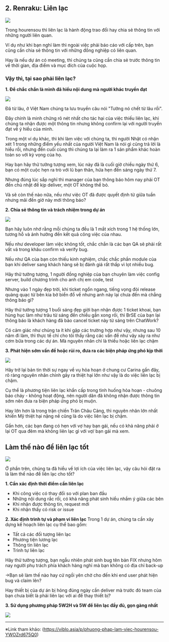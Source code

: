 ## 2. Renraku: Liên lạc

![](https://images.viblo.asia/dc072dfb-4e1c-46c8-a1d0-dfd64f12b30f.jpg)

Trong hourensou thì liên lạc là hành động trao đổi hay chia sẻ thông tin với những người liên quan.

Ví dụ như khi bạn nghỉ làm thì ngoài việc phải báo cáo với cấp trên, bạn cũng cần chia sẻ thông tin với những đồng nghiệp có liên quan.

Hay là nếu dự án có meeting, thì chúng ta cũng cần chia sẻ trước thông tin về thời gian, địa điểm và mục đích của cuộc họp.


### Vậy thì, tại sao phải liên lạc?
**1. Để chắc chắn là mình đã hiểu nội dung mà người khác truyền đạt**

![](https://images.viblo.asia/7a1e8818-c2dd-4345-b6cd-75d2bf66eb8e.jpg)

Đã từ lâu, ở Việt Nam chúng ta lưu truyền câu nói "Tưởng nó chết từ lâu rồi".

Đây chính là minh chứng rõ nét nhất cho tác hại của việc thiếu liên lạc, khi chúng ta nhận được một thông tin nhưng không confirm lại với người truyền đạt về ý hiểu của mình.

Trong một ví dụ khác, thì khi làm việc với chúng ta, thì người Nhật có nhận xét 1 trong những điểm yếu nhất của người Việt Nam là nói gì cũng trả lời là hiểu rồi, 
nhưng đến cuối cùng thì chúng ta lại làm ra 1 sản phẩm khác hoàn toàn so với kỳ vọng của họ.


Hay bạn hãy thử tưởng tượng xem, lúc này đã là cuối giờ chiều ngày thứ 6, bạn có một cuộc hẹn ra trò với lũ bạn thân, hứa hẹn đến sáng ngày thứ 7.

Nhưng đúng lúc sắp nghỉ thì manager của bạn thông báo hôm nay phải OT đến chủ nhật để kịp deliver, một OT không thể bỏ.

Và sẽ còn thế nào nữa, nếu như việc OT đã được quyết định từ giữa tuần nhưng mãi đến giờ này mới thông báo?


**2. Chia sẻ thông tin và trách nhiệm trong dự án**

![](https://images.viblo.asia/67aa7697-e3d5-45b2-b4a3-d7def8963589.jpg)

Bạn hãy luôn nhớ rằng mỗi chúng ta đều là 1 mắt xích trong 1 hệ thống lớn, tương hỗ và ảnh hưởng đến kết quả công việc của nhau.

Nếu như developer làm việc không tốt, chắc chắn là các bạn QA sẽ phải rất vất vả trong khâu confirm và verify bug.

Nếu như QA của bạn còn thiếu kinh nghiệm, chắc chắc phần module của bạn khi deliver sang khách hàng sẽ bị đánh giá rất thấp vì lọt nhiều bug.


Hãy thử tưởng tượng, 1 người đồng nghiệp của bạn chuyên làm việc config server, build chương trình cho anh chị em code, test

Nhưng vào 1 ngày đẹp trời, khi ticket ngổn ngang, tiếng vọng đòi release quàng quạc từ bên kia bờ biển đổ về nhưng anh này lại chưa đến mà chẳng thông báo gì?

Hãy thử tưởng tượng 1 buổi sáng đẹp giời bạn nhận được 1 ticket khoai, bạn hùng hục làm như trâu từ sáng đến chiều gần xong rồi,
thì BrSE của bạn lại thông báo là khách hàng đã bảo cancel ticket này từ sáng trên ChatWork?


Có cảm giác như chúng ta ít khi gặp các trường hợp như vậy, nhưng sau 10 năm đi làm, thì thực tế chỉ cho tôi thấy rằng các vấn đề như vậy xảy ra như cơm bữa trong các dự án.
Mà nguyên nhân chỉ là thiếu hoặc liên lạc chậm


**3. Phát hiện sớm vấn đề hoặc rủi ro, đưa ra các biện pháp ứng phó kịp thời**

![](https://images.viblo.asia/ef23d828-6153-48c0-b5b0-ea001ac59d86.png)

Hãy trở lại bản tin thời sự ngay về vụ hỏa hoạn ở chung cư Carina gần đây, rõ ràng nguyên nhân chính gây ra thiệt hại lớn như vậy là do việc liên lạc bị chậm.

Cụ thể là phương tiện liên lạc khẩn cấp trong tình huống hỏa hoạn - chuông báo cháy - không hoạt động, nên người dân đã không nhận được thông tin sớm nên đưa ra biện pháp ứng phó bị muộn.


Hay lớn hơn là trong trận chiến Trân Châu Cảng, thì nguyên nhân lớn nhất khiến Mỹ thiệt hại nặng nề cũng là do việc liên lạc bị chậm.


Gần hơn, các bạn đang có hẹn với vợ hay bạn gái, nếu có khả năng phải ở lại OT qua đêm mà không liên lạc gì với vợ/ bạn gái mà xem.



## Làm thế nào để liên lạc tốt

![](https://images.viblo.asia/6a4b6d4c-7e8d-4cb3-97c6-6b46389154fa.png)

Ở phần trên, chúng ta đã hiểu về lợi ích của việc liên lạc, vậy câu hỏi đặt ra là làm thế nào để liên lạc cho tốt?


**1. Cần xác định thời điểm cần liên lạc**
- Khi công việc có thay đổi so với plan ban đầu
- Những nội dung rắc rối, có khả năng phát sinh hiểu nhầm ý giữa các bên
- Khi nhận được thông tin, request mới
- Khi nhận thấy có risk or issue

**2. Xác định trình tự và phạm vi liên lạc**
Trong 1 dự án, chúng ta cần xây dựng kế hoạch liên lạc cụ thể bao gồm:
- Tất cả các đối tượng liên lạc
- Phương tiện lương lạc
- Thông tin liên lạc
- Trình tự liên lạc

Hãy thử tưởng tượng, bạn ngẫu nhiên phát sinh bug tên bản FIX nhưng hôm nay người phụ trách phía khách hàng nghỉ mà bạn không có địa chỉ back-up

→Bạn sẽ làm thế nào hay cứ ngồi yên chờ cho đến khi end user phát hiện bug và claim lên?

Hay thiết bị của dự án bị hỏng đúng ngày cần deliver mà trước đó team của bạn chưa biết là phải liên lạc với ai để thay thiết bị?


**3. Sử dụng phương pháp 5W2H và 5W để liên lạc đầy đủ, gọn gàng nhất**

![](https://images.viblo.asia/8bfbe247-44a9-4dc6-a863-6090ef6e1183.png)




-----


※Link tham khảo:
(https://viblo.asia/p/phuong-phap-lam-viec-hourensou-YWOZrd675Q0)